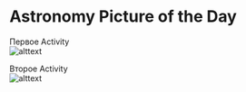 # Astronomy Picture of the Day
Первое Activity<br/>
![alttext](https://github.com/Kirill1995-x/APOD/tree/master/app/src/main/res/drawable-mdpi/nophoto.png)

Второе Activity<br/>
![alttext](https://github.com/Kirill1995-x/APOD/tree/master/app/src/main/res/screenshots/APOD_2.png)


